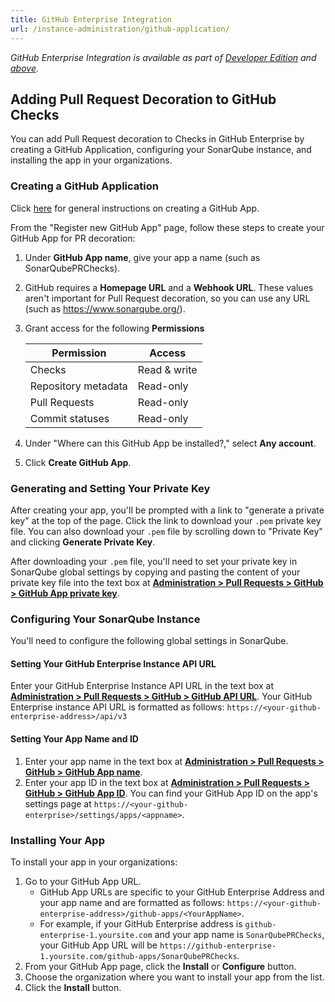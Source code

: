 ```yaml
---
title: GitHub Enterprise Integration
url: /instance-administration/github-application/
---
```

_GitHub Enterprise Integration is available as part of [Developer Edition](https://redirect.sonarsource.com/editions/developer.html) and [above](https://www.sonarsource.com/plans-and-pricing/)._

## Adding Pull Request Decoration to GitHub Checks

You can add Pull Request decoration to Checks in GitHub Enterprise by creating a GitHub Application, configuring your SonarQube instance, and installing the app in your organizations.

### Creating a GitHub Application

Click [here](https://developer.github.com/apps/building-github-apps/creating-a-github-app/) for general instructions on creating a GitHub App.

From the "Register new GitHub App" page, follow these steps to create your GitHub App for PR decoration:

1. Under **GitHub App name**, give your app a name (such as SonarQubePRChecks).
2. GitHub requires a **Homepage URL** and a **Webhook URL**. These values aren't important for Pull Request decoration, so you can use any URL (such as https://www.sonarqube.org/).
3. Grant access for the following **Permissions**

	| Permission          | Access       |
	|---------------------|--------------|
	| Checks              | Read & write |
	| Repository metadata | Read-only    |
	| Pull Requests       | Read-only    |
	| Commit statuses     | Read-only    |

4. Under "Where can this GitHub App be installed?," select **Any account**.
5. Click **Create GitHub App**.

### Generating and Setting Your Private Key

After creating your app, you'll be prompted with a link to "generate a private key" at the top of the page. Click the link to download your `.pem` private key file. You can also download your `.pem` file by scrolling down to "Private Key" and clicking **Generate Private Key**.

After downloading your `.pem` file, you'll need to set your private key in SonarQube global settings by copying and pasting the content of your private key file into the text box at [**Administration > Pull Requests > GitHub > GitHub App private key**](/#sonarqube-admin#/sonarqube/admin/settings?category=pull_request/).

### Configuring Your SonarQube Instance

You'll need to configure the following global settings in SonarQube.

#### Setting Your GitHub Enterprise Instance API URL

Enter your GitHub Enterprise Instance API URL in the text box at [**Administration > Pull Requests > GitHub > GitHub API URL**](/#sonarqube-admin#/sonarqube/admin/settings?category=pull_request/).
Your GitHub Enterprise instance API URL is formatted as follows: `https://<your-github-enterprise-address>/api/v3`

#### Setting Your App Name and ID
 
1. Enter your app name in the text box at [**Administration > Pull Requests > GitHub > GitHub App name**](/#sonarqube-admin#/sonarqube/admin/settings?category=pull_request/).
2. Enter your app ID in the text box at [**Administration > Pull Requests > GitHub > GitHub App ID**](/#sonarqube-admin#/sonarqube/admin/settings?category=pull_request/). You can find your GitHub App ID on the app's settings page at `https://<your-github-enterprise>/settings/apps/<appname>`.

### Installing Your App

To install your app in your organizations:

1. Go to your GitHub App URL.
	* GitHub App URLs are specific to your GitHub Enterprise Address and your app name and are formatted as follows: `https://<your-github-enterprise-address>/github-apps/<YourAppName>`.
	* For example, if your GitHub Enterprise address is `github-enterprise-1.yoursite.com` and your app name is `SonarQubePRChecks`, your GitHub App URL will be `https://github-enterprise-1.yoursite.com/github-apps/SonarQubePRChecks`.
2. From your GitHub App page, click the **Install** or **Configure** button.
3. Choose the organization where you want to install your app from the list.
4. Click the **Install** button.
